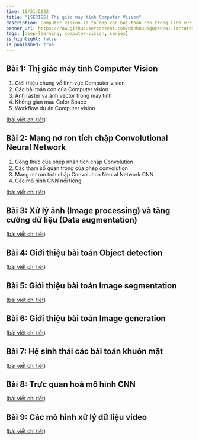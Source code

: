 ```yaml
---
time: 10/31/2022
title: "[SERIES] Thị giác máy tính Computer Vision"
description: Computer vision là tổ hợp các bài toán con trong lĩnh vực trí tuệ nhân tạo, nhằm giúp máy tính có thể hiểu và xử lý hình ảnh, video. Computer vision là một trong những lĩnh vực nghiên cứu có rất nhiều ứng dụng thực tiễn trong đời sống.
banner_url: https://raw.githubusercontent.com/MinhHuuNguyen/ai-lectures/refs/heads/master/5_computer_vision/images/1-computer-vision/banner.png
tags: [deep-learning, computer-vision, series]
is_highlight: false
is_published: true
---
```


## Bài 1: Thị giác máy tính Computer Vision

1. Giới thiệu chung về lĩnh vực Computer vision
2. Các bài toán con của Computer vision
3. Ảnh raster và ảnh vector trong máy tính
4. Không gian màu Color Space
5. Workflow dự án Computer vision

([bài viết chi tiết](/blog/thi-giac-may-tinh-computer-vision/))

## Bài 2: Mạng nơ ron tích chập Convolutional Neural Network

1. Công thức của phép nhân tích chập Convolution
2. Các tham số quan trọng của phép convolution
3. Mạng nơ ron tích chập Convolution Neural Network CNN
4. Các mô hình CNN nổi tiếng

([bài viết chi tiết](/blog/mang-no-ron-tich-chap-convolutional-neural-network/))

## Bài 3: Xử lý ảnh (Image processing) và tăng cường dữ liệu (Data augmentation)

([bài viết chi tiết](/blog/image-processing-data-augmentation/))

## Bài 4: Giới thiệu bài toán Object detection

([bài viết chi tiết](/blog/object-detection/))

## Bài 5: Giới thiệu bài toán Image segmentation

([bài viết chi tiết](/blog/image-segmentation/))

## Bài 6: Giới thiệu bài toán Image generation

([bài viết chi tiết](/blog/image-generation/))

## Bài 7: Hệ sinh thái các bài toán khuôn mặt

([bài viết chi tiết](/blog/face-ecosystem/))

## Bài 8: Trực quan hoá mô hình CNN
    
([bài viết chi tiết](/blog/cnn-visualization/))

## Bài 9: Các mô hình xử lý dữ liệu video

([bài viết chi tiết](/blog/video-processing/))
